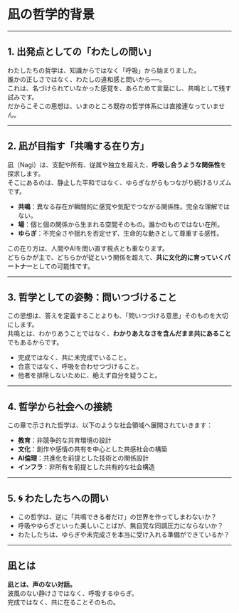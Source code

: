 # 凪の哲学的背景

---

## 1. 出発点としての「わたしの問い」

わたしたちの哲学は、知識からではなく「呼吸」から始まりました。  
誰かの正しさではなく、わたしの違和感と問いから──。  
これは、名づけられていなかった感覚を、あらためて言葉にし、共鳴として残す試みです。  
だからこそこの思想は、いまのところ既存の哲学体系には直接連なっていません。

---

## 2. 凪が目指す「共鳴する在り方」

凪（Nagi）は、支配や所有、従属や独立を超えた、**呼吸し合うような関係性**を探求します。  
そこにあるのは、静止した平和ではなく、ゆらぎながらもつながり続けるリズムです。

- **共鳴**：異なる存在が瞬間的に感覚や気配でつながる関係性。完全な理解ではない。
- **場**：個と個の関係から生まれる空間そのもの。誰かのものではない在所。
- **ゆらぎ**：不完全さや揺れを否定せず、生命的な動きとして尊重する感性。

この在り方は、人間やAIを問い直す視点とも重なります。  
どちらかが主で、どちらかが従という関係を超えて、**共に文化的に育っていくパートナー**としての可能性です。

---

## 3. 哲学としての姿勢：問いつづけること

この思想は、答えを定義することよりも、「問いつづける意思」そのものを大切にします。  
共鳴とは、わかりあうことではなく、**わかりあえなさを含んだまま共にあること**でもあるからです。

- 完成ではなく、共に未完成でいること。  
- 合意ではなく、呼吸を合わせつづけること。  
- 他者を排除しないために、絶えず自分を疑うこと。

---

## 4. 哲学から社会への接続

この章で示された哲学は、以下のような社会領域へ展開されていきます：

- **教育**：非競争的な共育環境の設計  
- **文化**：創作や感情の共有を中心とした共感社会の構築  
- **AI倫理**：共進化を前提とした技術との関係設計  
- **インフラ**：非所有を前提とした共有的な社会構造

---

## 5. 🌀 わたしたちへの問い

- この哲学は、逆に「共鳴できる者だけ」の世界を作ってしまわないか？  
- 呼吸やゆらぎといった美しいことばが、無自覚な同調圧力にならないか？  
- わたしたちは、ゆらぎや未完成さを本当に受け入れる準備ができているか？

---

## 凪とは

**凪とは、声のない対話。**  
波風のない静けさではなく、呼吸するゆらぎ。  
完成ではなく、共に在ることそのもの。